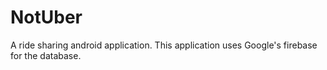 # NotUber
A ride sharing android application. This application uses Google's firebase for the database.
